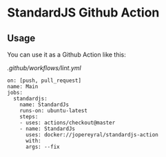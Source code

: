 # StandardJS Github Action

## Usage

You can use it as a Github Action like this:

_.github/workflows/lint.yml_
```
on: [push, pull_request]
name: Main
jobs:
  standardjs:
    name: StandardJs
    runs-on: ubuntu-latest
    steps:
    - uses: actions/checkout@master
    - name: StandardJs
      uses: docker://jopereyral/standardjs-action
      with:
      args: --fix
```
